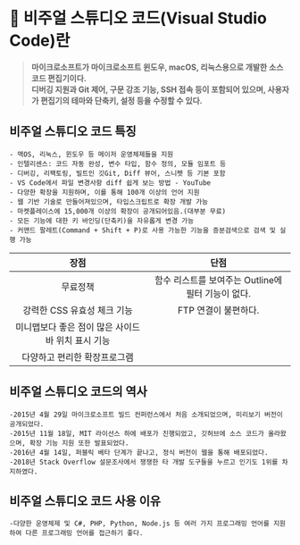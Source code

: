 # 📢 비주얼 스튜디오 코드(Visual Studio Code)란 <br>
>**마이크로소프트가 마이크로소프트 윈도우, macOS, 리눅스용으로 개발한 소스 코드 편집기이다.<br>
디버깅 지원과 Git 제어, 구문 강조 기능, SSH 접속 등이 포함되어 있으며, 사용자가 편집기의 테마와 단축키, 설정 등을 수정할 수 있다.**


## 비주얼 스튜디오 코드 특징
```
- 맥OS, 리눅스, 윈도우 등 메이저 운영체제들을 지원
- 인텔리센스: 코드 자동 완성, 변수 타입, 함수 정의, 모듈 임포트 등
- 디버깅, 리팩토링, 빌트인 깃Git, Diff 뷰어, 스니펫 등 기본 포함
- VS Code에서 파일 변경사항 diff 쉽게 보는 방법 - YouTube
- 다양한 확장을 지원하며, 이를 통해 100개 이상의 언어 지원
- 웹 기반 기술로 만들어져있으며, 타입스크립트로 확장 개발 가능
- 마켓플레이스에 15,000개 이상의 확장이 공개되어있음.(대부분 무료)
- 모든 기능에 대한 키 바인딩(단축키)을 자유롭게 변경 가능
- 커맨드 팔레트(Command + Shift + P)로 사용 가능한 기능을 증분검색으로 검색 및 실행 가능
```

|장점|단점|
|:-:|:---:|
|무료정책|함수 리스트를 보여주는 Outline에 필터 기능이 없다.|
|강력한 CSS 유효성 체크 기능|FTP 연결이 불편하다.|
|미니맵보다 좋은 점이 많은 사이드바 위치 표시 기능||
|다양하고 편리한 확장프로그램||

## 비주얼 스튜디오 코드의 역사
```
-2015년 4월 29일 마이크로소프트 빌드 컨퍼런스에서 처음 소개되었으며, 미리보기 버전이 공개되었다.
-2015년 11월 18일, MIT 라이선스 하에 배포가 진행되었고, 깃허브에 소스 코드가 올라왔으며, 확장 기능 지원 또한 발표되었다.
-2016년 4월 14일, 퍼블릭 베타 단계가 끝나고, 정식 버전이 웹을 통해 배포되었다.
-2018년 Stack Overflow 설문조사에서 쟁쟁한 타 개발 도구들을 누르고 인기도 1위를 차지하였다.
```
## 비주얼 스튜디오 코드 사용 이유
```
-다양한 운영체제 및 C#, PHP, Python, Node.js 등 여러 가지 프로그래밍 언어를 지원하여 다른 프로그래밍 언어를 접근하기 좋다.
```
